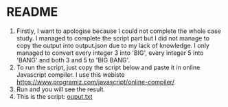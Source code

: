 # README
1) Firstly, I want to apologise because I could not complete the whole case study. I managed to complete the script part but I did not manage to copy the output into output.json due to my lack of knowledge. I only managed to convert every integer 3 into 'BIG', every integer 5 into 'BANG' and both 3 and 5 to 'BIG BANG'. 
2) To run the script, just copy the script below and paste it in online Javascript compiler. I use this webiste https://www.programiz.com/javascript/online-compiler/
3) Run and you will see the result.
4) This is the script: [ouput.txt](https://github.com/nurfawa/README/files/10993195/ouput.txt)

